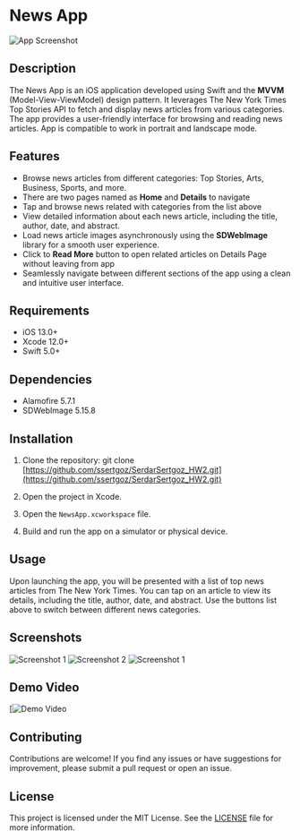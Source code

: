 
# News App

![App Screenshot](screenshots/screenshot_1.png)

## Description

The News App is an iOS application developed using Swift and the **MVVM** (Model-View-ViewModel) design pattern. It leverages The New York Times Top Stories API to fetch and display news articles from various categories. The app provides a user-friendly interface for browsing and reading news articles. App is compatible to work in portrait and landscape mode.

## Features

- Browse news articles from different categories: Top Stories, Arts, Business, Sports, and more.
- There are two pages named as **Home** and **Details** to navigate
- Tap and browse news related with categories from the list above
- View detailed information about each news article, including the title, author, date, and abstract.
- Load news article images asynchronously using the **SDWebImage** library for a smooth user experience.
- Click to **Read More** button to open related articles on Details Page without leaving from app
- Seamlessly navigate between different sections of the app using a clean and intuitive user interface.

## Requirements

- iOS 13.0+
- Xcode 12.0+
- Swift 5.0+

## Dependencies

 - Alamofire 5.7.1
 - SDWebImage 5.15.8

## Installation

1. Clone the repository:
git clone [https://github.com/ssertgoz/SerdarSertgoz_HW2.git](https://github.com/ssertgoz/SerdarSertgoz_HW2.git)

2. Open the project in Xcode.

3. Open the `NewsApp.xcworkspace` file.

4. Build and run the app on a simulator or physical device.

## Usage

Upon launching the app, you will be presented with a list of top news articles from The New York Times. You can tap on an article to view its details, including the title, author, date, and abstract. Use the buttons list above to switch between different news categories.

## Screenshots

![Screenshot 1](screenshots/screenshot_1.png)
![Screenshot 2](screenshots/screenshot_2.png)
![Screenshot 1](screenshots/screenshot_3.png)

## Demo Video

[![Demo Video](screenshots/demo_gif.gif)

## Contributing

Contributions are welcome! If you find any issues or have suggestions for improvement, please submit a pull request or open an issue.

## License

This project is licensed under the MIT License. See the [LICENSE](LICENSE) file for more information.

